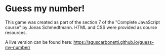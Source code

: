 # Guess my number!

This game was created as part of the section 7 of the  "Complete JavaScript course" by Jonas Schmedtmann.
HTML and CSS were provided as course resources.

A live version can be found here: https://aguscarbonetti.github.io/guess-my-number/
